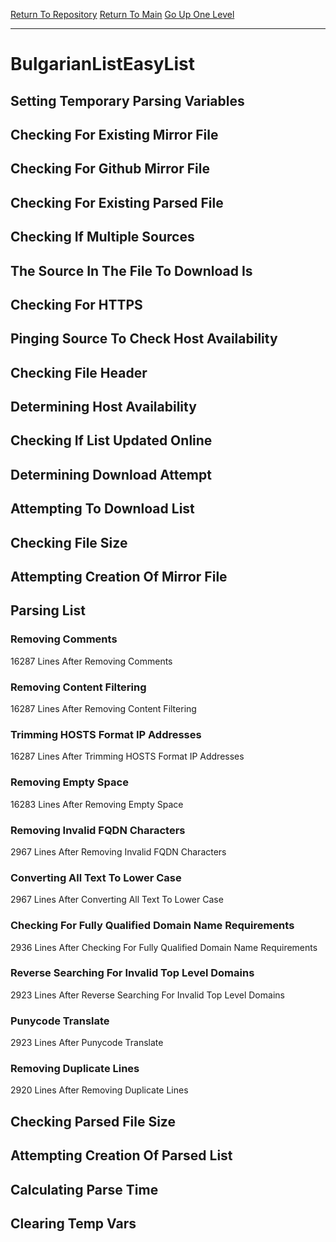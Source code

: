 [Return To Repository](https://github.com/bast69/piholeparser/)
[Return To Main](https://github.com/bast69/piholeparser/blob/master/RecentRunLogs/Mainlog.md)
[Go Up One Level](https://github.com/bast69/piholeparser/blob/master/RecentRunLogs/TopLevelScripts/30-Processing-External-Blacklists.md)
____________________________________
# BulgarianListEasyList
## Setting Temporary Parsing Variables
## Checking For Existing Mirror File
## Checking For Github Mirror File
## Checking For Existing Parsed File
## Checking If Multiple Sources
## The Source In The File To Download Is
## Checking For HTTPS
## Pinging Source To Check Host Availability
## Checking File Header
## Determining Host Availability
## Checking If List Updated Online
## Determining Download Attempt
## Attempting To Download List
## Checking File Size
## Attempting Creation Of Mirror File
## Parsing List
### Removing Comments
16287 Lines After Removing Comments
### Removing Content Filtering
16287 Lines After Removing Content Filtering
### Trimming HOSTS Format IP Addresses
16287 Lines After Trimming HOSTS Format IP Addresses
### Removing Empty Space
16283 Lines After Removing Empty Space
### Removing Invalid FQDN Characters
2967 Lines After Removing Invalid FQDN Characters
### Converting All Text To Lower Case
2967 Lines After Converting All Text To Lower Case
### Checking For Fully Qualified Domain Name Requirements
2936 Lines After Checking For Fully Qualified Domain Name Requirements
### Reverse Searching For Invalid Top Level Domains
2923 Lines After Reverse Searching For Invalid Top Level Domains
### Punycode Translate
2923 Lines After Punycode Translate
### Removing Duplicate Lines
2920 Lines After Removing Duplicate Lines
## Checking Parsed File Size
## Attempting Creation Of Parsed List
## Calculating Parse Time
## Clearing Temp Vars
